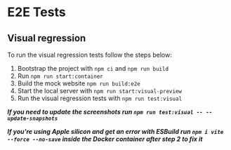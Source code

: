 # E2E Tests

## Visual regression

To run the visual regression tests follow the steps below:
1. Bootstrap the project with `npm ci` and `npm run build`
2. Run `npm run start:container`
3. Build the mock website `npm run build:e2e`
4. Start the local server with `npm run start:visual-preview`
5. Run the visual regression tests with `npm run test:visual`

***If you need to update the screenshots run `npm run test:visual -- --update-snapshots`***

***If you're using Apple silicon and get an error with ESBuild run `npm i vite --force --no-save` inside the Docker container after step 2 to fix it***